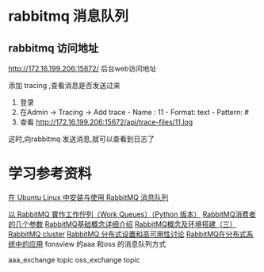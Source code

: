 # rabbitmq 消息队列

## rabbitmq 访问地址
http://172.16.199.206:15672/  后台web访问地址

添加 tracing  ,查看消息是否发送过来

1. 登录
2. 在Admin -> Tracing -> Add trace
                            - Name : 11
                            - Format: text
                            - Pattern: #
3. 查看
http://172.16.199.206:15672/api/trace-files/11.log

这时,向rabbitmq 发送消息,就可以查看到日志了


# 学习参考资料

[在 Ubuntu Linux 中安装与使用 RabbitMQ 消息队列](https://blog.gtwang.org/linux/ubuntu-linux-install-rabbitmq/)

[以 RabbitMQ 實作工作佇列（Work Queues）（Python 版本）](https://blog.gtwang.org/programming/rabbitmq-work-queues-in-python/)
[RabbitMQ消费者的几个参数](http://www.jianshu.com/p/04a1d36f52ba)
[RabbitMQ基础概念详细介绍](http://blog.csdn.net/whycold/article/details/41119807)
[RabbitMQ概念及环境搭建（三）RabbitMQ cluster](http://blog.csdn.net/zyz511919766/article/details/41896747)
[RabbitMQ 分布式设置和高可用性讨论](https://geewu.gitbooks.io/rabbitmq-quick/content/RabbitMQ%E5%88%86%E5%B8%83%E5%BC%8F%E8%AE%BE%E7%BD%AE%E4%B8%8E%E9%AB%98%E5%8F%AF%E7%94%A8%E6%80%A7%E8%AE%A8%E8%AE%BA.html)
[RabbitMQ在分布式系统中的应用](http://www.jianshu.com/p/f2d3c544d3c7)
fonsview 的aaa 和oss 的消息队列方式

aaa_exchange topic
oss_exchange topic
